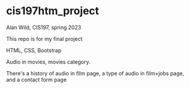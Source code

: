 # cis197htm_project

Alan Wild, CIS197, spring 2023

This repo is for my final project

HTML, CSS, Bootstrap

Audio in movies, movies category.

There's a history of audio in film page, a type of audio in film+jobs page, and a contact form page
